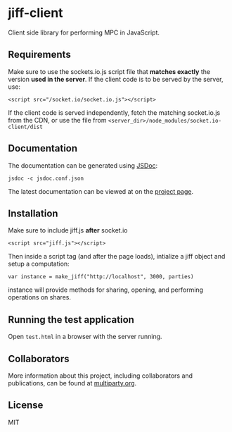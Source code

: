 # jiff-client
Client side library for performing MPC in JavaScript.

## Requirements
Make sure to use the sockets.io.js script file that **matches exactly** the version **used in the server**. If the client code is to be served by the server, use:
```
<script src="/socket.io/socket.io.js"></script>
```
If the client code is served independently, fetch the matching socket.io.js from the CDN, or use the file from `<server_dir>/node_modules/socket.io-client/dist`

## Documentation
The documentation can be generated using [JSDoc](http://usejsdoc.org/):
```
jsdoc -c jsdoc.conf.json
```
The latest documentation can be viewed at on the [project page](https://multiparty.github.io/jiff-client/).

## Installation
Make sure to include jiff.js **after** socket.io
```
<script src="jiff.js"></script>
```
Then inside a script tag (and after the page loads), intialize a jiff object and setup a computation:
```
var instance = make_jiff("http://localhost", 3000, parties)
```
instance will provide methods for sharing, opening, and performing operations on shares.

## Running the test application
Open `test.html` in a browser with the server running.

## Collaborators
More information about this project, including collaborators and publications, can be found at [multiparty.org](https://multiparty.org/).

## License
MIT
